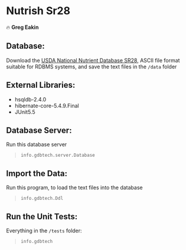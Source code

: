 # Nutrish Sr28
:fire: **Greg Eakin**

## Database:
Download the [USDA National Nutrient Database SR28](https://www.ars.usda.gov/northeast-area/beltsville-md-bhnrc/beltsville-human-nutrition-research-center/methods-and-application-of-food-composition-laboratory/mafcl-site-pages/sr17-sr28/), ASCII file format suitable for RDBMS systems, and save the text files in the `/data` folder

## External Libraries:
- hsqldb-2.4.0
- hibernate-core-5.4.9.Final
- JUnit5.5

## Database Server:
Run this database server
>`info.gdbtech.server.Database`

## Import the Data:
Run this program, to load the text files into the database
>`info.gdbtech.Ddl`

## Run the Unit Tests:
Everything in the `/tests` folder:
> `info.gdbtech`
